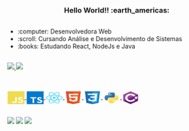 ## 
<h3 align="center">Hello World!! :earth_americas:	 </h3>

##

<ul>
<li>:computer: Desenvolvedora Web</li>
<li>:scroll: Cursando Análise e Desenvolvimento de Sistemas</li>
<li>:books: Estudando React, NodeJs e Java</li>

</ul>

##

<div align="left">
  <a href="https://github.com/emanuellyfernandes">
  <img height="180em" src="https://github-readme-stats.vercel.app/api?username=emanuellyfernandes&show_icons=true&theme=panda&include_all_commits=true&count_private=true"/>  <img height="160em" src="https://github-readme-stats.vercel.app/api/top-langs/?username=emanuellyfernandes&layout=compact&langs_count=7&theme=panda"/>
</div>
  
  ##
<div style="display: inline_block"><br>
  <img align="center" alt="Rafa-Js" height="30" width="40" src="https://raw.githubusercontent.com/devicons/devicon/master/icons/javascript/javascript-plain.svg">
  <img align="center" alt="Rafa-Ts" height="30" width="40" src="https://raw.githubusercontent.com/devicons/devicon/master/icons/typescript/typescript-plain.svg">
  <img align="center" alt="Rafa-React" height="30" width="40" src="https://raw.githubusercontent.com/devicons/devicon/master/icons/react/react-original.svg">
  <img align="center" alt="Rafa-HTML" height="30" width="40" src="https://raw.githubusercontent.com/devicons/devicon/master/icons/html5/html5-original.svg">
  <img align="center" alt="Rafa-CSS" height="30" width="40" src="https://raw.githubusercontent.com/devicons/devicon/master/icons/css3/css3-original.svg">
  <img align="center" alt="Rafa-Python" height="30" width="40" src="https://raw.githubusercontent.com/devicons/devicon/master/icons/python/python-original.svg">
  <img align="center" alt="Rafa-Csharp" height="30" width="40" src="https://raw.githubusercontent.com/devicons/devicon/master/icons/csharp/csharp-original.svg">
    
  ##
 
<div> 
  
  <a href="https://www.instagram.com/emanuellyfernandes1/" target="_blank"><img src="https://img.shields.io/badge/-Instagram-%23E4405F?style=for-the-badge&logo=instagram&logoColor=white" target="_blank"></a>  <a href = "mailto:emanuellymbf22@gmail.com"><img src="https://img.shields.io/badge/-Gmail-%23333?style=for-the-badge&logo=gmail&logoColor=white" target="_blank"></a>  <a href="https://www.linkedin.com/in/emanuelly-fernandes-a734a3203?originalSubdomain=br" target="_blank"><img src="https://img.shields.io/badge/-LinkedIn-%230077B5?style=for-the-badge&logo=linkedin&logoColor=white" target="_blank"></a> 
  
 
</div>
